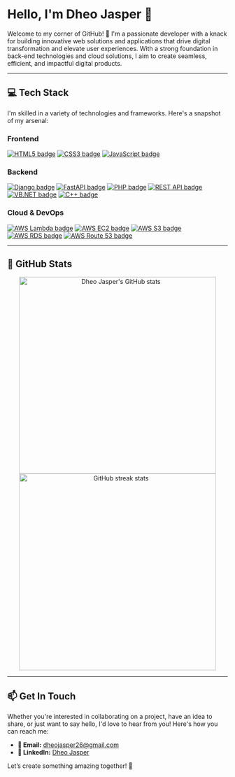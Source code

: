 # Hello, I'm Dheo Jasper 👋

Welcome to my corner of GitHub! 🚀 I'm a passionate developer with a knack for building innovative web solutions and applications that drive digital transformation and elevate user experiences. With a strong foundation in back-end technologies and cloud solutions, I aim to create seamless, efficient, and impactful digital products.

---

## 💻 Tech Stack

I'm skilled in a variety of technologies and frameworks. Here's a snapshot of my arsenal:

### **Frontend**
<p>
  <a href="https://developer.mozilla.org/en-US/docs/Web/HTML" target="_blank"><img src="https://img.shields.io/badge/HTML5-E34F26?style=for-the-badge&logo=html5&logoColor=white" alt="HTML5 badge" /></a>
  <a href="https://developer.mozilla.org/en-US/docs/Web/CSS" target="_blank"><img src="https://img.shields.io/badge/CSS3-1572B6?style=for-the-badge&logo=css3&logoColor=white" alt="CSS3 badge" /></a>
  <a href="https://developer.mozilla.org/en-US/docs/Web/JavaScript" target="_blank"><img src="https://img.shields.io/badge/JavaScript-F7DF1E?style=for-the-badge&logo=javascript&logoColor=black" alt="JavaScript badge" /></a>
</p>

### **Backend**
<p>
  <a href="https://www.djangoproject.com/" target="_blank"><img src="https://img.shields.io/badge/Django-092E20?style=for-the-badge&logo=django&logoColor=white" alt="Django badge" /></a>
  <a href="https://fastapi.tiangolo.com/" target="_blank"><img src="https://img.shields.io/badge/FastAPI-009688?style=for-the-badge&logo=fastapi&logoColor=white" alt="FastAPI badge" /></a>
  <a href="https://www.php.net/" target="_blank"><img src="https://img.shields.io/badge/PHP-777BB4?style=for-the-badge&logo=php&logoColor=white" alt="PHP badge" /></a>
  <a href="https://restfulapi.net/" target="_blank"><img src="https://img.shields.io/badge/REST_API-333333?style=for-the-badge&logo=rest&logoColor=white" alt="REST API badge" /></a>
  <a href="https://docs.microsoft.com/en-us/dotnet/visual-basic/" target="_blank"><img src="https://img.shields.io/badge/VB.NET-0078D4?style=for-the-badge&logo=.net&logoColor=white" alt="VB.NET badge" /></a>
  <a href="https://www.cplusplus.com/" target="_blank"><img src="https://img.shields.io/badge/C++-00599C?style=for-the-badge&logo=cplusplus&logoColor=white" alt="C++ badge" /></a>
</p>

### **Cloud & DevOps**
<p>
  <a href="https://aws.amazon.com/lambda/" target="_blank"><img src="https://img.shields.io/badge/AWS%20Lambda-FF9900?style=for-the-badge&logo=amazonaws&logoColor=white" alt="AWS Lambda badge" /></a>
  <a href="https://aws.amazon.com/ec2/" target="_blank"><img src="https://img.shields.io/badge/AWS%20EC2-FF9900?style=for-the-badge&logo=amazonaws&logoColor=white" alt="AWS EC2 badge" /></a>
  <a href="https://aws.amazon.com/s3/" target="_blank"><img src="https://img.shields.io/badge/AWS%20S3-569A31?style=for-the-badge&logo=amazonaws&logoColor=white" alt="AWS S3 badge" /></a>
  <a href="https://aws.amazon.com/rds/" target="_blank"><img src="https://img.shields.io/badge/AWS%20RDS-527FFF?style=for-the-badge&logo=amazonaws&logoColor=white" alt="AWS RDS badge" /></a>
  <a href="https://aws.amazon.com/route53/" target="_blank"><img src="https://img.shields.io/badge/AWS%20Route%2053-4D27A1?style=for-the-badge&logo=amazonaws&logoColor=white" alt="AWS Route 53 badge" /></a>
</p>

---

## 🌟 GitHub Stats

<p align="center">
  <img src="https://github-readme-stats.vercel.app/api?username=diyometaverse&show_icons=true&theme=radical" alt="Dheo Jasper's GitHub stats" width="450" />
  <img src="https://github-readme-streak-stats.herokuapp.com/?user=diyometaverse&theme=radical" alt="GitHub streak stats" width="450" />
</p>

---

## 📫 Get In Touch

Whether you're interested in collaborating on a project, have an idea to share, or just want to say hello, I'd love to hear from you! Here's how you can reach me:

- **📧 Email:** <a href="mailto:dheojasper26@gmail.com">dheojasper26@gmail.com</a>
- **💼 LinkedIn:** [Dheo Jasper](https://www.linkedin.com/in/dheo-jasper-dumalogdog-3a8a3032a/)

Let’s create something amazing together! 🚀
